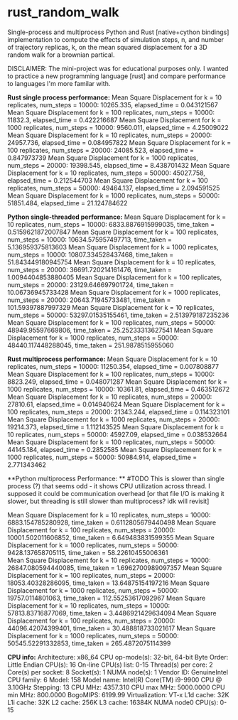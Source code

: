 # rust_random_walk
Single-process and multiprocess Python and Rust [native+cython bindings] implementation to compute the effects of simulation steps, n, and number of trajectory replicas, k, on the mean squared displacement for a 3D random walk for a brownian partical.

DISCLAIMER: The mini-project was for educational purposes only. I wanted to practice a new programming language [rust] and compare performance to languages I'm more familar with.


**Rust single process performance:**
Mean Square Displacement for k = 10 replicates, num_steps = 10000: 10265.335, elapsed_time = 0.043121567
Mean Square Displacement for k = 100 replicates, num_steps = 10000: 11832.3, elapsed_time = 0.422216687
Mean Square Displacement for k = 1000 replicates, num_steps = 10000: 9560.011, elapsed_time = 4.25009022
Mean Square Displacement for k = 10 replicates, num_steps = 20000: 24957.736, elapsed_time = 0.084957822
Mean Square Displacement for k = 100 replicates, num_steps = 20000: 24085.523, elapsed_time = 0.847973739
Mean Square Displacement for k = 1000 replicates, num_steps = 20000: 19398.545, elapsed_time = 8.438701432
Mean Square Displacement for k = 10 replicates, num_steps = 50000: 45027.758, elapsed_time = 0.212544703
Mean Square Displacement for k = 100 replicates, num_steps = 50000: 49464.137, elapsed_time = 2.094591525
Mean Square Displacement for k = 1000 replicates, num_steps = 50000: 51851.484, elapsed_time = 21.124784622

**Python single-threaded performance:**
Mean Square Displacement for k = 10 replicates, num_steps = 10000: 6833.8876915999035, time_taken = 0.5159621872007847
Mean Square Displacement for k = 100 replicates, num_steps = 10000: 10634.575957497713, time_taken = 5.136959375813603
Mean Square Displacement for k = 1000 replicates, num_steps = 10000: 10807.334528437468, time_taken = 51.843449180945754
Mean Square Displacement for k = 10 replicates, num_steps = 20000: 36691.720214161476, time_taken = 1.0094404853880405
Mean Square Displacement for k = 100 replicates, num_steps = 20000: 23129.646697901724, time_taken = 10.06736945733428
Mean Square Displacement for k = 1000 replicates, num_steps = 20000: 20643.71945733481, time_taken = 101.59397887997329
Mean Square Displacement for k = 10 replicates, num_steps = 50000: 53297.01535155461, time_taken = 2.513979187235236
Mean Square Displacement for k = 100 replicates, num_steps = 50000: 48949.95597669806, time_taken = 25.25233313627541
Mean Square Displacement for k = 1000 replicates, num_steps = 50000: 48440.117448288045, time_taken = 251.9878515955060

**Rust multiprocess performance:**
Mean Square Displacement for k = 10 replicates, num_steps = 10000: 11250.354, elapsed_time = 0.007808877
Mean Square Displacement for k = 100 replicates, num_steps = 10000: 8823.249, elapsed_time = 0.048071287
Mean Square Displacement for k = 1000 replicates, num_steps = 10000: 10361.81, elapsed_time = 0.463512672
Mean Square Displacement for k = 10 replicates, num_steps = 20000: 27810.61, elapsed_time = 0.014940624
Mean Square Displacement for k = 100 replicates, num_steps = 20000: 21343.244, elapsed_time = 0.114323101
Mean Square Displacement for k = 1000 replicates, num_steps = 20000: 19214.373, elapsed_time = 1.112143525
Mean Square Displacement for k = 10 replicates, num_steps = 50000: 45927.09, elapsed_time = 0.038532664
Mean Square Displacement for k = 100 replicates, num_steps = 50000: 44145.184, elapsed_time = 0.2852585
Mean Square Displacement for k = 1000 replicates, num_steps = 50000: 50984.914, elapsed_time = 2.771343462

**Python multiprocess Performance: **
#TODO This is slower than single process (?) that seems odd - it shows CPU utilization across thread. I supposed it could be communication overhead [or that file I/O is making it slower, but threading is still slower than multiprocess? idk will revisit]

Mean Square Displacement for k = 10 replicates, num_steps = 10000: 6883.154785280928, time_taken = 0.6112805679440498
Mean Square Displacement for k = 100 replicates, num_steps = 20000: 10001.502011606852, time_taken = 6.649483831599355
Mean Square Displacement for k = 1000 replicates, num_steps = 50000: 9428.137658705115, time_taken = 58.22610455006361           
Mean Square Displacement for k = 10 replicates, num_steps = 10000: 26847.080594440085, time_taken = 1.6962700989097357
Mean Square Displacement for k = 100 replicates, num_steps = 20000: 18053.40328286095, time_taken = 13.64875154197216
Mean Square Displacement for k = 1000 replicates, num_steps = 50000: 19757.0114801063, time_taken = 112.55253617092967
Mean Square Displacement for k = 10 replicates, num_steps = 10000: 57813.83716877069, time_taken = 3.4486921429634094
Mean Square Displacement for k = 100 replicates, num_steps = 20000: 44096.42074399401, time_taken = 30.488818733021617
Mean Square Displacement for k = 1000 replicates, num_steps = 50000: 50545.52291332853, time_taken = 265.4872075114399


**CPU info:**
Architecture:        x86_64
CPU op-mode(s):      32-bit, 64-bit
Byte Order:          Little Endian
CPU(s):              16
On-line CPU(s) list: 0-15
Thread(s) per core:  2
Core(s) per socket:  8
Socket(s):           1
NUMA node(s):        1
Vendor ID:           GenuineIntel
CPU family:          6
Model:               158
Model name:          Intel(R) Core(TM) i9-9900 CPU @ 3.10GHz
Stepping:            13
CPU MHz:             4357.310
CPU max MHz:         5000.0000
CPU min MHz:         800.0000
BogoMIPS:            6199.99
Virtualization:      VT-x
L1d cache:           32K
L1i cache:           32K
L2 cache:            256K
L3 cache:            16384K
NUMA node0 CPU(s):   0-15
